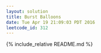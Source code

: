 ```yaml
---
layout: solution
title: Burst Balloons
date: Tue Apr 19 21:09:03 PDT 2016
leetcode_id: 312
---
```

{% include_relative README.md %}
